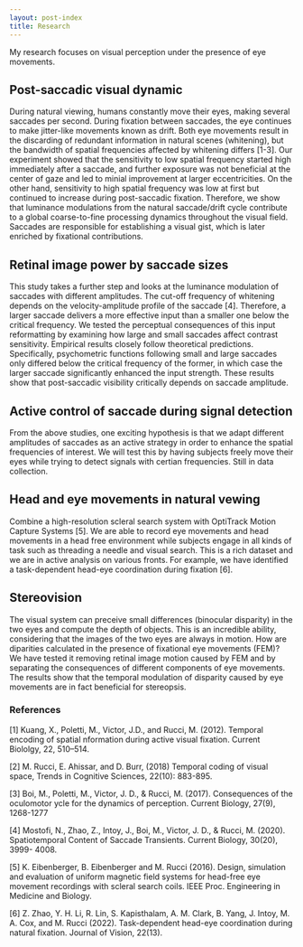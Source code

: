 ```yaml
---
layout: post-index
title: Research
---
```


My research focuses on visual perception under the presence of eye movements.

## Post-saccadic visual dynamic

During natural viewing, humans constantly move their eyes, making several saccades per second. During fixation between saccades, the eye continues to make jitter-like movements known as drift. Both eye movements result in the discarding of redundant information in natural scenes (whitening), but the bandwidth of spatial frequencies affected by whitening differs [1-3]. Our experiment showed that the sensitivity to low spatial frequency started high immediately after a saccade, and further exposure was not beneficial at the center of gaze and led to minial improvement at larger eccentricities. On the other hand, sensitivity to high spatial frequency was low at first but continued to increase during post-saccadic fixation. Therefore, we show that luminance modulations from the natural saccade/drift cycle contribute to a global coarse-to-fine processing dynamics throughout the visual field. Saccades are responsible for establishing a visual gist, which is later enriched by fixational contributions.

## Retinal image power by saccade sizes

This study takes a further step and looks at the luminance modulation of saccades with different amplitudes. The cut-off frequency of whitening depends on the velocity-amplitude profile of the saccade [4]. Therefore, a larger saccade delivers a more effective input than a smaller one below the critical frequency. We tested the perceptual consequences of this input reformatting by examining how large and small saccades affect contrast sensitivity. Empirical results closely follow theoretical predictions. Specifically, psychometric functions following small and large saccades only differed below the critical frequency of the former, in which case the larger saccade significantly enhanced the input strength. These results show that post-saccadic visibility critically depends on saccade amplitude. 

## Active control of saccade during signal detection

From the above studies, one exciting hypothesis is that we adapt different amplitudes of saccades as an active strategy in order to enhance the spatial frequencies of interest. We will test this by having subjects freely move their eyes while trying to detect signals with certian frequencies. Still in data collection.

## Head and eye movements in natural vewing

Combine a high-resolution scleral search system with OptiTrack Motion Capture Systems [5]. We are able to record eye movements and head movements in a head free environment while subjects engage in all kinds of task such as threading a needle and visual search. This is a rich dataset and we are in active analysis on various fronts. For example, we have identified a task-dependent head-eye coordination during fixation [6].

## Stereovision
The visual system can preceive small differences (binocular disparity) in the two eyes and compute the depth of objects. This is an incredible ability, considering that the images of the two eyes are always in motion. How are diparities calculated in the presence of fixational eye movements (FEM)? We have tested it removing retinal image motion caused by FEM and by separating the consequences of different components of eye movements. The results show that the temporal modulation of disparity caused by eye movements are in fact beneficial for stereopsis. 


### References
[1] Kuang, X., Poletti, M., Victor, J.D., and Rucci, M. (2012). Temporal encoding of spatial
nformation during active visual fixation. Current Biololgy, 22, 510–514.

[2] M. Rucci, E. Ahissar, and D. Burr, (2018) Temporal coding of visual space, Trends in
Cognitive Sciences, 22(10): 883-895.


[3] Boi, M., Poletti, M., Victor, J. D., & Rucci, M. (2017). Consequences of the oculomotor
ycle for the dynamics of perception. Current Biology, 27(9), 1268-1277

[4] Mostofi, N., Zhao, Z., Intoy, J., Boi, M., Victor, J. D., & Rucci, M. (2020). Spatiotemporal
Content of Saccade Transients. Current Biology, 30(20), 3999- 4008.

[5] K. Eibenberger, B. Eibenberger and M. Rucci (2016). Design, simulation and evaluation of uniform magnetic field systems for head-free eye movement recordings with scleral search coils. IEEE Proc. Engineering in Medicine and Biology.

[6] Z. Zhao, Y. H. Li, R. Lin, S. Kapisthalam, A. M. Clark, B. Yang, J. Intoy, M. A. Cox, and M. Rucci (2022). Task-dependent head-eye coordination during natural fixation. Journal of Vision, 22(13).


<!-- # COMMENT EXPLAINING THIS PAGE -- 
We're currently using this section of the site to host these tutorials,
  but you might want to use it to showcase and describe your `Research`,
  to chronicle various `Talks` you've given over your history, or to
  write about various news or updates that have happened to you.

You can update the `title` of file (line 3) to change the heading of 
  the page and its title in the browser. To change how it's referred to
  in the navigation and/or adjust its url, see `data/navigation.yml` file.
-->


